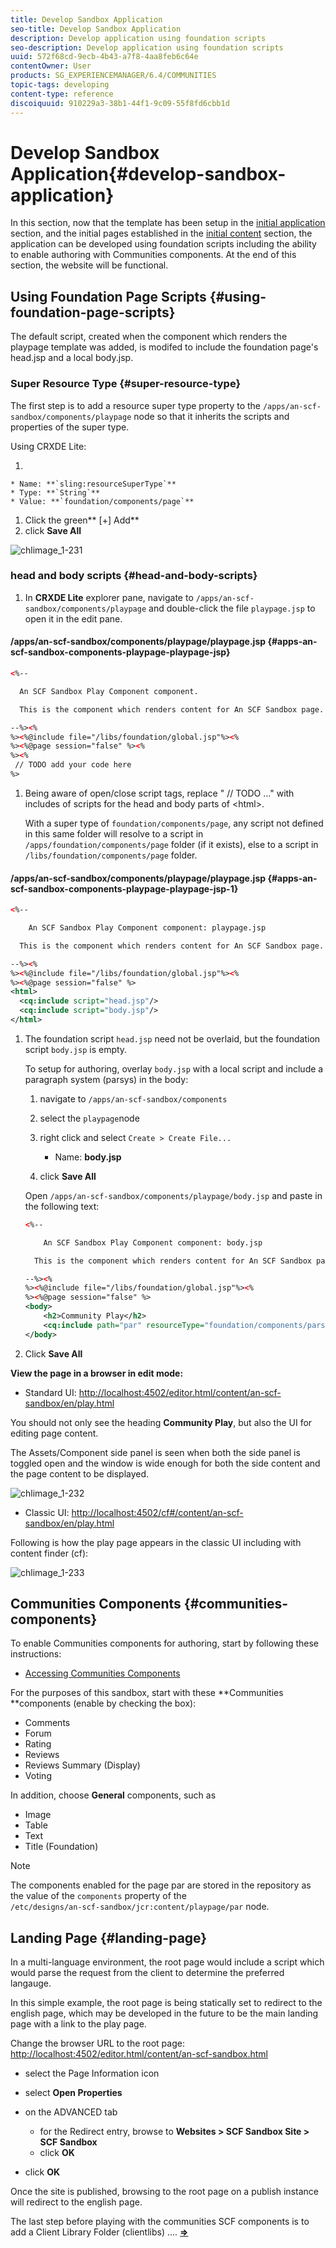 ```yaml
---
title: Develop Sandbox Application
seo-title: Develop Sandbox Application
description: Develop application using foundation scripts
seo-description: Develop application using foundation scripts
uuid: 572f68cd-9ecb-4b43-a7f8-4aa8feb6c64e
contentOwner: User
products: SG_EXPERIENCEMANAGER/6.4/COMMUNITIES
topic-tags: developing
content-type: reference
discoiquuid: 910229a3-38b1-44f1-9c09-55f8fd6cbb1d
---
```


# Develop Sandbox Application{#develop-sandbox-application}

In this section, now that the template has been setup in the [initial application](/help/communities/initial-app.md) section, and the initial pages established in the [initial content](/help/communities/initial-content.md) section, the application can be developed using foundation scripts including the ability to enable authoring with Communities components. At the end of this section, the website will be functional.

## Using Foundation Page Scripts {#using-foundation-page-scripts}

The default script, created when the component which renders the playpage template was added, is modifed to include the foundation page's head.jsp and a local body.jsp.

### Super Resource Type {#super-resource-type}

The first step is to add a resource super type property to the `/apps/an-scf-sandbox/components/playpage` node so that it inherits the scripts and properties of the super type.

Using CRXDE Lite:

<!--Resolve steps below-->

1.

    * Name: **`sling:resourceSuperType`**
    * Type: **`String`**
    * Value: **`foundation/components/page`**

1. Click the green** [+] Add**
1. click **Save All**

![chlimage_1-231](assets/chlimage_1-231.png) 

### head and body scripts {#head-and-body-scripts}

1. In **CRXDE Lite** explorer pane, navigate to `/apps/an-scf-sandbox/components/playpage` and double-click the file `playpage.jsp` to open it in the edit pane.

#### /apps/an-scf-sandbox/components/playpage/playpage.jsp {#apps-an-scf-sandbox-components-playpage-playpage-jsp}

   ```xml
   <%--
   
     An SCF Sandbox Play Component component.
   
     This is the component which renders content for An SCF Sandbox page.
   
   --%><%
   %><%@include file="/libs/foundation/global.jsp"%><%
   %><%@page session="false" %><%
   %><%
    // TODO add your code here
   %>
   ```

1. Being aware of open/close script tags, replace " // TODO ..." with includes of scripts for the head and body parts of &lt;html&gt;.

   With a super type of `foundation/components/page`, any script not defined in this same folder will resolve to a script in `/apps/foundation/components/page` folder (if it exists), else to a script in `/libs/foundation/components/page` folder.

#### /apps/an-scf-sandbox/components/playpage/playpage.jsp {#apps-an-scf-sandbox-components-playpage-playpage-jsp-1}

   ```xml
   <%--
   
       An SCF Sandbox Play Component component: playpage.jsp
   
     This is the component which renders content for An SCF Sandbox page.
   
   --%><%
   %><%@include file="/libs/foundation/global.jsp"%><%
   %><%@page session="false" %>
   <html>
     <cq:include script="head.jsp"/>
     <cq:include script="body.jsp"/>
   </html>
   ```

1. The foundation script `head.jsp` need not be overlaid, but the foundation script `body.jsp` is empty.

   To setup for authoring, overlay `body.jsp` with a local script and include a paragraph system (parsys) in the body:

    1. navigate to `/apps/an-scf-sandbox/components`
    1. select the `playpage`node
    1. right click and select `Create > Create File...`

        * Name: **body.jsp**

    1. click **Save All**

   Open `/apps/an-scf-sandbox/components/playpage/body.jsp` and paste in the following text:  

   ```xml
   <%--
   
       An SCF Sandbox Play Component component: body.jsp
   
     This is the component which renders content for An SCF Sandbox page.
   
   --%><%
   %><%@include file="/libs/foundation/global.jsp"%><%
   %><%@page session="false" %>
   <body>
       <h2>Community Play</h2>
       <cq:include path="par" resourceType="foundation/components/parsys" />
   </body>
   ```

1. Click **Save All**

**View the page in a browser in edit mode:**

* Standard UI: [http://localhost:4502/editor.html/content/an-scf-sandbox/en/play.html]( http://localhost:4502/editor.html/content/an-scf-sandbox/en/play.md)

You should not only see the heading **Community Play**, but also the UI for editing page content.

The Assets/Component side panel is seen when both the side panel is toggled open and the window is wide enough for both the side content and the page content to be displayed.

![chlimage_1-232](assets/chlimage_1-232.png)

* Classic UI: [http://localhost:4502/cf#/content/an-scf-sandbox/en/play.html](http://localhost:4502/cf#/content/an-scf-sandbox/en/play.html)

Following is how the play page appears in the classic UI including with content finder (cf):

![chlimage_1-233](assets/chlimage_1-233.png) 

## Communities Components {#communities-components}

To enable Communities components for authoring, start by following these instructions:

* [Accessing Communities Components](/help/communities/basics.md#accessing-communities-components)

For the purposes of this sandbox, start with these **Communities **components (enable by checking the box):

* Comments 
* Forum
* Rating
* Reviews
* Reviews Summary (Display)
* Voting

In addition, choose **General** components, such as

* Image
* Table
* Text
* Title (Foundation)

>[!NOTE]
>
>The components enabled for the page par are stored in the repository as the value of the `components` property of the  
>`/etc/designs/an-scf-sandbox/jcr:content/playpage/par` node.

## Landing Page {#landing-page}

In a multi-language environment, the root page would include a script which would parse the request from the client to determine the preferred langauge.

In this simple example, the root page is being statically set to redirect to the english page, which may be developed in the future to be the main landing page with a link to the play page.

Change the browser URL to the root page: [http://localhost:4502/editor.html/content/an-scf-sandbox.html](https://locahost:4502/editor.html/content/an-scf-sandbox.html)

* select the Page Information icon
* select **Open Properties**
* on the ADVANCED tab

    * for the Redirect entry, browse to **Websites &gt; SCF Sandbox Site &gt; SCF Sandbox**
    * click **OK**

* click **OK**

Once the site is published, browsing to the root page on a publish instance will redirect to the english page.  

The last step before playing with the communities SCF components is to add a Client Library Folder (clientlibs) .... **[⇒](/help/communities/add-clientlibs.md)** 